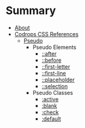 # Summary

- [About](./README.md)
- [Codrops CSS References](./codrops/codrops.md)
    * [Pseudo](./codrops/pseudoClass/pseudoClass.md)
        * Pseudo Elements  
            * [::after](./codrops/pseudoClass/after/after.md)
            * [::before](./codrops/pseudoClass/before/before.md)
            * [::first-letter](./codrops/pseudoClass/firstletter/firstletter.md)
            * [::first-line](./codrops/pseudoClass/firstline/firstline.md)
            * [::placeholder](./codrops/pseudoClass/placeholder/placeholder.md)
            * [::selection](./codrops/pseudoClass/selection/selection.md)
        * Pseudo Classes
            * [:active](./codrops/pseudoClass/active/active.md)
            * [:blank](./codrops/pseudoClass/blank/blank.md)
            * [:check](./codrops/pseudoClass/check/check.md)
            * [:default](./codrops/pseudoClass/default/default.md)